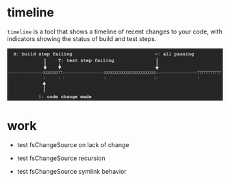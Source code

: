 # timeline

`timeline` is a tool that shows a timeline of recent changes to your code, with indicators showing
the status of build and test steps.

![Diagram of an example timeline](diagram.png)

# work

- test fsChangeSource on lack of change

- test fsChangeSource recursion
- test fsChangeSource symlink behavior
